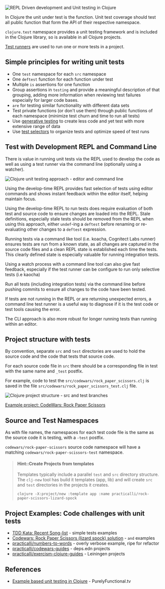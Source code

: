 ![REPL Driven development and Unit testing in Clojure](https://raw.githubusercontent.com/practicalli/graphic-design/live/repl-tdd-flow.png)

In Clojure the unit under test is the function.  Unit test coverage should test all public function that form the API of their respective namespace.

`clojure.test` namespace provides a unit testing framework and is included in the Clojure library, so is available in all Clojure projects.

[Test runners](/testing/test-runners/) are used to run one or more tests in a project.


## Simple principles for writing unit tests
* One `test` namespace for each `src` namespace
* One `deftest` function for each function under test
* Multiple `is` assertions for one function
* Group assertions in `testing` and provide a meaningful description of that grouping, adding more information when reviewing test failures especially for larger code bases.
* `are` for testing similar functionality with different data sets
* Test private functions (or don't use them) through public functions of each namespace (minimize test churn and time to run all tests)
* Use [generative testing](/clojure-spec/) to create less code and yet test with more extensive range of data
* Use [test selectors](test-selectors.md) to organize tests and optimize speed of test runs


## Test with Development REPL and Command Line

There is value in running unit tests via the REPL used to develop the code as well as using a test runner via the command line (optionally using a watcher).

![Clojure unit testing approach - editor and command line](https://raw.githubusercontent.com/practicalli/graphic-design/live/clojure/clojure-testing-approach.png)

Using the develop-time REPL provides fast selection of tests using editor commands and shows instant feedback  within the editor itself, helping maintain focus.

Using the develop-time REPL to run tests does require evaluation of both test and source code to ensure changes are loaded into the REPL.  Stale definitions, especially stale tests should be removed from the REPL when using this approach, either `undef`-ing a `deftest` before renaming or re-evaluating other changes to a `deftest` expression.

Running tests via a command like tool (i.e. koacha, Cognitect Labs runner) ensures tests are run from a known state, as all changes are captured in the source code files and a clean REPL state is established each time the tests. This clearly defined state is especially valuable for running integration tests.

Using a watch process with a command line tool can also give fast feedback, especially if the test runner can be configure to run only selective tests (i.e kaocha)

Run all tests (including integration tests) via the command line before pushing commits to ensure all changes to the code have been tested.

If tests are not running in the REPL or are returning unexpected errors, a command line test runner is a useful way to diagnose if it is the test code or test tools causing the error.

The CLI approach is also more robust for longer running tests than running within an editor.



## Project structure with tests
By convention, separate `src` and `test` directories are used to hold the source code and the code that tests that source code.

For each source code file in `src` there should be a corresponding file in test with the same name and `_test` postfix.

For example, code to test the `src/codewars/rock_paper_scissors.clj` is saved in the file `src/codewars/rock_paper_scissors_test.clj` file.

![Clojure project structure - src and test branches](/images/clojure-project-structure-src-test-tree.png)

[Example project: CodeWars: Rock Paper Scissors](https://github.com/practicalli/codewars-guides/tree/develop/rock-paper-scissors)

## Source and Test Namespaces
As with file names, the namespaces for each test code file is the same as the source code it is testing, with a `-test` postfix.

`codewars/rock-paper-scissors` source code namespace will have a matching `codewars/rock-paper-scissors-test` namespace.

> #### Hint::Create Projects from templates
> Templates typically include a parallel `test` and `src` directory structure.  The `clj-new` tool has build it templates (app, lib) and will create `src` and `test` directories in the projects it creates.
>
> `clojure -X:project/new :template app :name practicalli/rock-paper-scissors-lizard-spock`

<!-- TODO: clj-new - does this add a test namespace if you add a src namespace to an existing project? -->

## Project Examples: Code challenges with unit tests
* [TDD Kata: Recent Song-list](/simple-projects/tdd-kata/recent-song-list.md) - simple tests examples
* [Codewars: Rock Paper Scissors (lizard spock) solution](https://github.com/practicalli/codewars-guides/tree/develop/rock-paper-scissors) - `and` examples
* [practicalli/numbers-to-words](https://github.com/practicalli/numbers-to-words) - overly verbose example, ripe for refactor
* [practicalli/codewars-guides](https://github.com/practicalli/codewars-guides) - deps.edn projects
* [practicalli/exercism-clojure-guides](https://github.com/practicalli/exercism-clojure-guides) - Leiningen projects


## References
* [Example based unit testing in Clojure](https://purelyfunctional.tv/mini-guide/example-based-unit-testing-in-clojure/) - PurelyFunctional.tv
